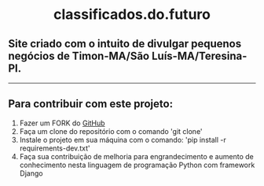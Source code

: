 <div align='center'><h1>classificados.do.futuro</h1></div>

<h2>Site criado com o intuito de divulgar pequenos negócios de Timon-MA/São Luís-MA/Teresina-PI.</h2>
<hr>

## Para contribuir com este projeto:

1) Fazer um FORK do [GitHub](https://github.com/GetulioCastro/classificados.do.futuro)
2) Faça um clone do repositório com o comando 'git clone'
3) Instale o projeto em sua máquina com o comando: 'pip install -r requirements-dev.txt'
4) Faça sua contribuição de melhoria para engrandecimento e aumento de conhecimento nesta linguagem de programação Python com framework Django


